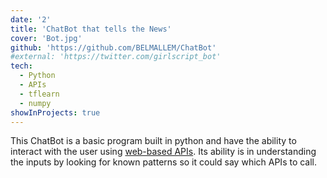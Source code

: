 ```yaml
---
date: '2'
title: 'ChatBot that tells the News'
cover: 'Bot.jpg'
github: 'https://github.com/BELMALLEM/ChatBot'
#external: 'https://twitter.com/girlscript_bot'
tech:
  - Python
  - APIs
  - tflearn
  - numpy
showInProjects: true
---
```


This ChatBot is a basic program built in python and have the ability to interact with the user using [web-based APIs](https://rapidapi.com/). Its ability is in understanding the inputs by looking for known patterns so it could say which APIs to call.
